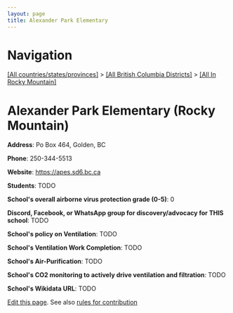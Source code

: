```yaml
---
layout: page
title: Alexander Park Elementary
---
```

# Navigation

[[All countries/states/provinces]](../../..) > [[All British Columbia Districts]](../..) > [[All In Rocky Mountain]](..)

# Alexander Park Elementary (Rocky Mountain)

**Address**: Po Box 464, Golden, BC

**Phone**: 250-344-5513

**Website**: <https://apes.sd6.bc.ca>

**Students**: TODO

**School's overall airborne virus protection grade (0-5)**: 0

**Discord, Facebook, or WhatsApp group for discovery/advocacy for THIS school**: TODO

**School's policy on Ventilation**: TODO

**School's Ventilation Work Completion**: TODO

**School's Air-Purification**: TODO

**School's CO2 monitoring to actively drive ventilation and filtration**: TODO

**School's Wikidata URL**: TODO


[Edit this page](https://github.com/ventilate-schools/BC/edit/main/./Rocky_Mountain/Alexander_Park_Elementary.md). See also [rules for contribution](../../../contribution-rules/)